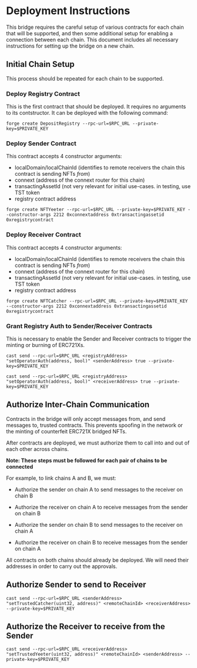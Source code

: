 # Deployment Instructions

This bridge requires the careful setup of various contracts for each chain that will be supported, and then some additional setup for enabling a connection between each chain. This document includes all necessary instructions for setting up the bridge on a new chain.

## Initial Chain Setup

This process should be repeated for each chain to be supported.

### Deploy Registry Contract

This is the first contract that should be deployed. It requires no arguments to its contstructor. It can be deployed with the following command: 

`forge create DepositRegistry --rpc-url=$RPC_URL --private-key=$PRIVATE_KEY`

### Deploy Sender Contract

This contract accepts 4 constructor arguments:

- localDomain/localChainId (identifies to remote receivers the chain this contract is sending NFTs *from*)
- connext (address of the connext router for this chain)
- transactingAssetId (not very relevant for initial use-cases. in testing, use TST token
- registry contract address

`forge create NFTYeeter --rpc-url=$RPC_URL --private-key=$PRIVATE_KEY --constructor-args 2212 0xconnextaddress 0xtransactingassetid 0xregistrycontract`

### Deploy Receiver Contract 

This contract accepts 4 constructor arguments:

- localDomain/localChainId (identifies to remote receivers the chain this contract is sending NFTs *from*)
- connext (address of the connext router for this chain)
- transactingAssetId (not very relevant for initial use-cases. in testing, use TST token
- registry contract address

`forge create NFTCatcher --rpc-url=$RPC_URL --private-key=$PRIVATE_KEY --constructor-args 2212 0xconnextaddress 0xtransactingassetid 0xregistrycontract`

### Grant Registry Auth to Sender/Receiver Contracts

This is necessary to enable the Sender and Receiver contracts to trigger the minting or burning of ERC721Xs.

`cast send --rpc-url=$RPC_URL <registryAddress>  "setOperatorAuth(address, bool)" <senderAddress> true --private-key=$PRIVATE_KEY`

`cast send --rpc-url=$RPC_URL <registryAddress>  "setOperatorAuth(address, bool)" <receiverAddress> true --private-key=$PRIVATE_KEY`


## Authorize Inter-Chain Communication

Contracts in the bridge will only accept messages from, and send messages to, trusted contracts. This prevents spoofing in the network or the minting of counterfeit ERC721X bridged NFTs.

After contracts are deployed, we must authorize them to call into and out of each other across chains.

**Note: These steps must be followed for each pair of chains to be connected**

For example, to link chains A and B, we must:

- Authorize the sender on chain A to send messages to the receiver on chain B
- Authorize the receiver on chain A to receive messages from the sender on chain B

- Authorize the sender on chain B to send messages to the receiver on chain A
- Authorize the receiver on chain B to receive messages from the sender on chain A

All contracts on both chains should already be deployed. We will need their addresses in order to carry out the approvals.

## Authorize Sender to send to Receiver

`cast send --rpc-url=$RPC_URL <senderAddress>  "setTrustedCatcher(uint32, address)" <remoteChainId> <receiverAddress> --private-key=$PRIVATE_KEY`

## Authorize the Receiver to receive from the Sender

`cast send --rpc-url=$RPC_URL <receiverAddress>  "setTrustedYeeter(uint32, address)" <remoteChainId> <senderAddress> --private-key=$PRIVATE_KEY`

